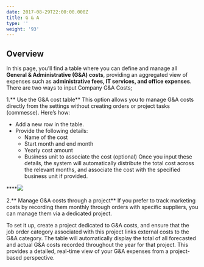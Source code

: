 ```yaml
---
date: 2017-08-29T22:00:00.000Z
title: G & A
type: ''
weight: '93'
---
```


## Overview

In this page, you’ll find a table where you can define and manage all **General & Administrative (G\&A) costs**, providing an aggregated view of expenses such as **administrative fees, IT services, and office expenses**.
There are two ways to input Company G\&A Costs;

1.\*\* Use the G\&A cost table\*\*
This option allows you to manage G\&A costs directly from the settings without creating orders or project tasks (commesse). Here’s how:

* Add a new row in the table.
* Provide the following details:
  * Name of the cost
  * Start month and end month
  * Yearly cost amount
  * Business unit to associate the cost (optional)
    Once you input these details, the system will automatically distribute the total cost across the relevant months, and associate the cost with the specified business unit if provided.

\*\*\*\*![](</uploads/Screenshot 2025-02-12 alle 12.49.35.png>)

2.\*\* Manage G\&A costs through a project\*\*
If you prefer to track marketing costs by recording them monthly through orders with specific suppliers, you can manage them via a dedicated project.

To set it up, create a project dedicated to G\&A costs, and ensure that the job order category associated with this project links external costs to the G\&A category.
The table will automatically display the total of all forecasted and actual G\&A costs recorded throughout the year for that project. This provides a detailed, real-time view of your G\&A expenses from a project-based perspective.
